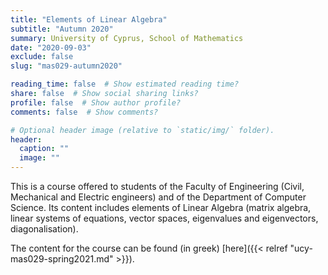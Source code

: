 ```yaml
---
title: "Elements of Linear Algebra"
subtitle: "Autumn 2020"
summary: University of Cyprus, School of Mathematics
date: "2020-09-03"
exclude: false
slug: "mas029-autumn2020"

reading_time: false  # Show estimated reading time?
share: false  # Show social sharing links?
profile: false  # Show author profile?
comments: false  # Show comments?

# Optional header image (relative to `static/img/` folder).
header:
  caption: ""
  image: ""
---
```


This is a course offered to students of the Faculty of Engineering (Civil, Mechanical and Electric engineers) and of the Department of Computer Science. Its content includes elements of Linear Algebra (matrix algebra, linear systems of equations, vector spaces, eigenvalues and eigenvectors, diagonalisation).

The content for the course can be found (in greek) [here]({{< relref "ucy-mas029-spring2021.md" >}}).
